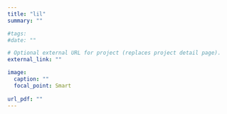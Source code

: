 ```yaml
---
title: "lil"
summary: ""

#tags:
#date: ""

# Optional external URL for project (replaces project detail page).
external_link: ""

image:
  caption: ""
  focal_point: Smart
  
url_pdf: ""
---
```

